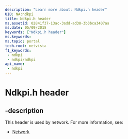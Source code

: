 ```yaml
---
description: "Learn more about: Ndkpi.h header"
UID: NA:ndkpi
title: Ndkpi.h header
ms.assetid: 02841f37-13ac-3add-ad38-3b3bca3407aa
ms.date: 05/09/2018
keywords: ["Ndkpi.h header"]
ms.keywords: 
ms.topic: portal
tech.root: netvista
f1_keywords:
 - ndkpi
 - ndkpi/ndkpi
api_name:
 - ndkpi
---
```


# Ndkpi.h header


## -description

This header is used by network. For more information, see:

- [Network](../_netvista/index.md)

